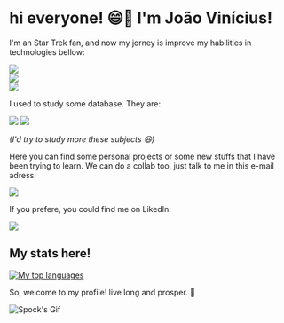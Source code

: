 <h1> hi everyone! 😄🖖 I'm João Vinícius! </h1>

<p>I'm an Star Trek fan, and now my jorney is improve my habilities in technologies bellow:</p>

![](https://img.shields.io/badge/C-00599C?style=for-the-badge&logo=c&logoColor=white) <br />
![](https://img.shields.io/badge/Java-ED8B00?style=for-the-badge&logo=java&logoColor=white) <br />
![](https://img.shields.io/badge/PHP-777BB4?style=for-the-badge&logo=php&logoColor=white) <br />

<p> I used to study some database. They are: </p> 

![](https://img.shields.io/badge/PostgreSQL-316192?style=for-the-badge&logo=postgresql&logoColor=white)
![](https://img.shields.io/badge/MySQL-00000F?style=for-the-badge&logo=mysql&logoColor=white)

<em> (I'd try to study more these subjects 😆) </em>

<p> Here you can find some personal projects or some new stuffs that I have been trying to learn. We can do a collab too, just talk to me in this e-mail adress:</p>

<a href="mailto:joaoviniusdesouzasilva@hotmail.com"><img src="https://img.shields.io/badge/Microsoft_Outlook-0078D4?style=for-the-badge&logo=microsoft-outlook&logoColor=white"></a>

<p> If you prefere, you could find me on LikedIn: </p>

<a href="https://www.linkedin.com/in/jo%C3%A3o-v%C3%ADnicius-souza-silva-137336178/" target="_blank"><img src="https://img.shields.io/badge/LinkedIn-0077B5?style=for-the-badge&logo=linkedin&logoColor=white"></a>

<h2> My stats here! </h2>

[![My top languages](https://github-readme-stats.vercel.app/api/top-langs/?username=jvinisan&layout=compact)](https://github.com/anuraghazra/github-readme-stats)

<p> So, welcome to my profile! live long and prosper. 🖖</p>

![Spock's Gif](https://media.giphy.com/media/IL4iTvQH0MjS/giphy.gif)
